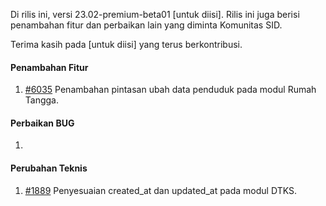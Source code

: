 Di rilis ini, versi 23.02-premium-beta01 [untuk diisi]. Rilis ini juga berisi penambahan fitur dan perbaikan lain yang diminta Komunitas SID.

Terima kasih pada [untuk diisi] yang terus berkontribusi.

#### Penambahan Fitur

1. [#6035](https://github.com/OpenSID/OpenSID/issues/6035) Penambahan pintasan ubah data penduduk pada modul Rumah Tangga.

#### Perbaikan BUG

1. 

#### Perubahan Teknis

1. [#1889](https://github.com/OpenSID/premium/issues/1889) Penyesuaian created_at dan updated_at pada modul DTKS.
